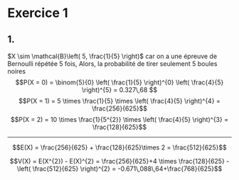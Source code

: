 # Exercice 1
## 1.
$X \sim \mathcal{B}\left( 5, \frac{1}{5} \right)$ car on a une épreuve de Bernoulli répétée 5 fois, 
Alors, la probabilité de tirer seulement 5 boules noires
$$P(X = 0) = \binom{5}{0} \left( \frac{1}{5} \right)^{0} \left( \frac{4}{5} \right)^{5} = 0.327\,68 $$
$$P(X = 1) = 5 \times \frac{1}{5} \times \left( \frac{4}{5} \right)^{4} = \frac{256}{625}$$
$$P(X = 2) = 10 \times \frac{1}{5^{2}} \times \left( \frac{4}{5} \right)^{3} = \frac{128}{625}$$
___
$$E(X) = \frac{256}{625} + \frac{128}{625}\times 2 = \frac{512}{625}$$

$$V(X) = E(X^{2}) - E(X)^{2} = \frac{256}{625}+4 \times \frac{128}{625} - \left( \frac{512}{625} \right)^{2} = -0.671\,088\,64+\frac{768}{625}$$